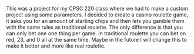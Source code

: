 This was a project for my CPSC 220 class where we had to make a custom project using some parameters.
I decided to create a casino roulette game, it asks you for an amount of starting chips and then lets you gamble them with the same rules as traditional roulette.
The only difference is that you can only bet one one thing per game. In traditional roulette you can bet on red, 23, and 0 all at the same time. 
Maybe in the future I will change this to make it better and more like real roulette.
